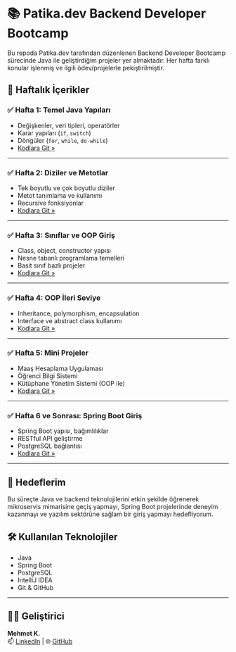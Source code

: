 # 📚 Patika.dev Backend Developer Bootcamp

Bu repoda Patika.dev tarafından düzenlenen Backend Developer Bootcamp sürecinde Java ile geliştirdiğim projeler yer almaktadır. Her hafta farklı konular işlenmiş ve ilgili ödev/projelerle pekiştirilmiştir.

## 📅 Haftalık İçerikler

### ✅ Hafta 1: Temel Java Yapıları
- Değişkenler, veri tipleri, operatörler
- Karar yapıları (`if`, `switch`)
- Döngüler (`for`, `while`, `do-while`)
- [Kodlara Git »](./java/Hafta1)

---

### ✅ Hafta 2: Diziler ve Metotlar
- Tek boyutlu ve çok boyutlu diziler
- Metot tanımlama ve kullanımı
- Recursive fonksiyonlar
- [Kodlara Git »](./Hafta2)

---

### ✅ Hafta 3: Sınıflar ve OOP Giriş
- Class, object, constructor yapısı
- Nesne tabanlı programlama temelleri
- Basit sınıf bazlı projeler
- [Kodlara Git »](./Hafta3)

---

### ✅ Hafta 4: OOP İleri Seviye
- Inheritance, polymorphism, encapsulation
- Interface ve abstract class kullanımı
- [Kodlara Git »](./Hafta4)

---

### ✅ Hafta 5: Mini Projeler
- Maaş Hesaplama Uygulaması
- Öğrenci Bilgi Sistemi
- Kütüphane Yönetim Sistemi (OOP ile)
- [Kodlara Git »](./Hafta5)

---

### ✅ Hafta 6 ve Sonrası: Spring Boot Giriş
- Spring Boot yapısı, bağımlılıklar
- RESTful API geliştirme
- PostgreSQL bağlantısı
- [Kodlara Git »](./Hafta6)

---

## 🚀 Hedeflerim
Bu süreçte Java ve backend teknolojilerini etkin şekilde öğrenerek mikroservis mimarisine geçiş yapmayı, Spring Boot projelerinde deneyim kazanmayı ve yazılım sektörüne sağlam bir giriş yapmayı hedefliyorum.

## 🛠️ Kullanılan Teknolojiler
- Java
- Spring Boot
- PostgreSQL
- IntelliJ IDEA
- Git & GitHub

---

## 👨‍💻 Geliştirici
**Mehmet K.**  
📫 [LinkedIn](https://linkedin.com/in/mehmetk-dev) | 🌐 [GitHub](https://github.com/mehmetk-dev)
